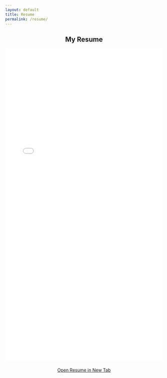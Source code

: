 ```yaml
---
layout: default
title: Resume
permalink: /resume/
---
```


<h2 style="text-align:center;">My Resume</h2>

<!-- Option 1: Clean embedded PDF -->
<iframe 
  src="{{ '/resume.pdf' | relative_url }}" 
  width="100%" 
  height="1000px" 
  style="border:none;">
</iframe>

<!-- Option 2: Fallback link if PDF doesn’t load -->
<p style="text-align:center; margin-top:20px;">
  <a href="{{ '/resume.pdf' | relative_url }}" target="_blank">Open Resume in New Tab</a>
</p>